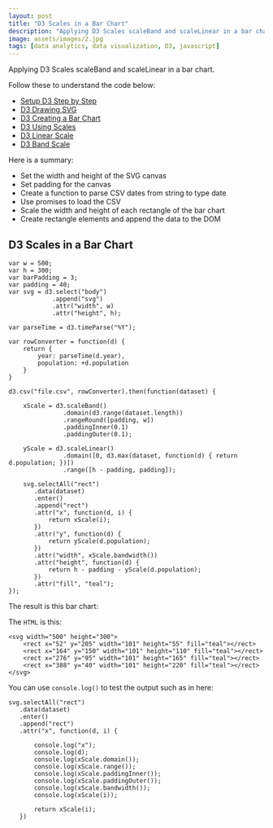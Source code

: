 ```yaml
---
layout: post
title: "D3 Scales in a Bar Chart"
description: "Applying D3 Scales scaleBand and scaleLinear in a bar chart."
image: assets/images/2.jpg
tags: [data analytics, data visualization, D3, javascript]
---
```


Applying D3 Scales scaleBand and scaleLinear in a bar chart.

Follow these to understand the code below:

* [Setup D3 Step by Step](../setup-d3-step-by-step/)
* [D3 Drawing SVG](../d3-drawing-svg/)
* [D3 Creating a Bar Chart](../d3-creating-a-bar-chart/)
* [D3 Using Scales](../d3-using-scales/)
* [D3 Linear Scale](../d3-linear-scale/)
* [D3 Band Scale](../d3-band-scale/)

Here is a summary:

* Set the width and height of the SVG canvas
* Set padding for the canvas
* Create a function to parse CSV dates from string to type date
* Use promises to load the CSV
* Scale the width and height of each rectangle of the bar chart
* Create rectangle elements and append the data to the DOM

## D3 Scales in a Bar Chart


    var w = 500;
    var h = 300;
    var barPadding = 3;
    var padding = 40;
    var svg = d3.select("body")
                .append("svg")
                .attr("width", w)
                .attr("height", h);

    var parseTime = d3.timeParse("%Y");

    var rowConverter = function(d) {
        return {
            year: parseTime(d.year),
            population: +d.population
        }
    }

    d3.csv("file.csv", rowConverter).then(function(dataset) {

        xScale = d3.scaleBand()
                   .domain(d3.range(dataset.length))
                   .rangeRound([padding, w])
                   .paddingInner(0.1)
                   .paddingOuter(0.1);

        yScale = d3.scaleLinear()
                   .domain([0, d3.max(dataset, function(d) { return d.population; })])
                   .range([h - padding, padding]);

        svg.selectAll("rect")
           .data(dataset)
           .enter()
           .append("rect")
           .attr("x", function(d, i) {
               return xScale(i);
           })
           .attr("y", function(d) {
               return yScale(d.population);
           })
           .attr("width", xScale.bandwidth())
           .attr("height", function(d) {
               return h - padding - yScale(d.population);
           })
           .attr("fill", "teal");
    });


The result is this bar chart:

<div id="d3-barchart-vis"></div>

The `HTML` is this:

    <svg width="500" height="300">
        <rect x="52" y="205" width="101" height="55" fill="teal"></rect>
        <rect x="164" y="150" width="101" height="110" fill="teal"></rect>
        <rect x="276" y="95" width="101" height="165" fill="teal"></rect>
        <rect x="388" y="40" width="101" height="220" fill="teal"></rect>
    </svg>

You can use `console.log()` to test the output such as in here:

    svg.selectAll("rect")
       .data(dataset)
       .enter()
       .append("rect")
       .attr("x", function(d, i) {

           console.log("x");
           console.log(d);
           console.log(xScale.domain());
           console.log(xScale.range());
           console.log(xScale.paddingInner());
           console.log(xScale.paddingOuter());
           console.log(xScale.bandwidth());
           console.log(xScale(i));

           return xScale(i);
       })

<script type="text/javascript" src="../assets/js/d3.min.js"></script>
<script type="text/javascript" src="../assets/js/d3-barchart-vis.js"></script>